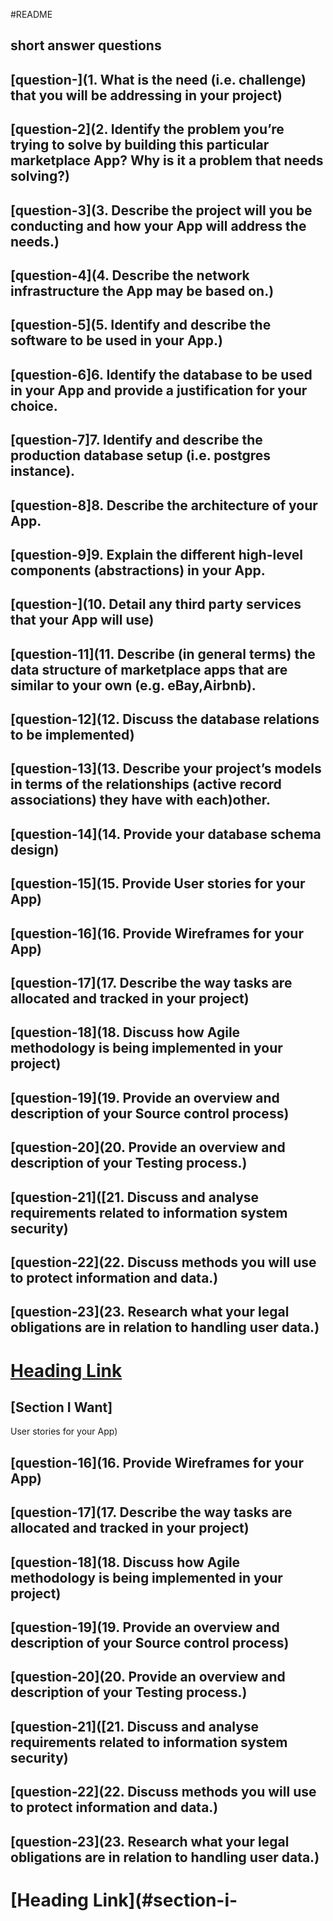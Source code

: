 #README 

## short answer questions

## [question-](1. What is the need (i.e. challenge) that you will be addressing in your project)

## [question-2](2. Identify the problem you’re trying to solve by building this particular marketplace App? Why is it a problem that needs solving?)

## [question-3](3. Describe the project will you be conducting and how your App will address the needs.)

## [question-4](4. Describe the network infrastructure the App may be based on.)

## [question-5](5. Identify and describe the software to be used in your App.)

## [question-6]6. Identify the database to be used in your App and provide a justification for your choice.

## [question-7]7. Identify and describe the production database setup (i.e. postgres instance).

## [question-8]8. Describe the architecture of your App.

## [question-9]9. Explain the different high-level components (abstractions) in your App.

## [question-](10. Detail any third party services that your App will use)

## [question-11](11. Describe (in general terms) the data structure of marketplace apps that are similar to your own (e.g. eBay,Airbnb).

## [question-12](12. Discuss the database relations to be implemented)

## [question-13](13. Describe your project’s models in terms of the relationships (active record associations) they have with each)other.

## [question-14](14. Provide your database schema design)

## [question-15](15. Provide User stories for your App)

## [question-16](16. Provide Wireframes for your App)

## [question-17](17. Describe the way tasks are allocated and tracked in your project)

## [question-18](18. Discuss how Agile methodology is being implemented in your project)

## [question-19](19. Provide an overview and description of your Source control process)

## [question-20](20. Provide an overview and description of your Testing process.)

## [question-21]([21. Discuss and analyse requirements related to information system security)

## [question-22](22. Discuss methods you will use to protect information and data.)

## [question-23](23. Research what your legal obligations are in relation to handling user data.)



# [Heading Link](#section-i-want)

## [Section I Want] 

<p> User stories for your App)

## [question-16](16. Provide Wireframes for your App)

## [question-17](17. Describe the way tasks are allocated and tracked in your project)

## [question-18](18. Discuss how Agile methodology is being implemented in your project)

## [question-19](19. Provide an overview and description of your Source control process)

## [question-20](20. Provide an overview and description of your Testing process.)

## [question-21]([21. Discuss and analyse requirements related to information system security)

## [question-22](22. Discuss methods you will use to protect information and data.)

## [question-23](23. Research what your legal obligations are in relation to handling user data.)



# [Heading Link](#section-i-
</p>